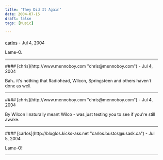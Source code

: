 ```yaml
---
title: 'They Did It Again'
date: 2004-07-15
draft: false
tags: [Music]

---
```



#### 
[carlos](http://bloglos.kicks-ass.net "carlos.bustos@usask.ca") - <time datetime="2004-07-15 11:01:41">Jul 4, 2004</time>

Lame-O.
<hr />
#### 
[chris](http://www.mennoboy.com "chris@mennoboy.com") - <time datetime="2004-07-15 11:09:21">Jul 4, 2004</time>

Bah.. it's nothing that Radiohead, Wilcon, Springsteen and others haven't done as well.
<hr />
#### 
[chris](http://www.mennoboy.com "chris@mennoboy.com") - <time datetime="2004-07-15 11:09:48">Jul 4, 2004</time>

By Wilcon I naturally meant Wilco - was just testing you to see if you're still awake.
<hr />
#### 
[carlos](http://bloglos.kicks-ass.net "carlos.bustos@usask.ca") - <time datetime="2004-07-16 05:48:13">Jul 5, 2004</time>

Lame-O!
<hr />
